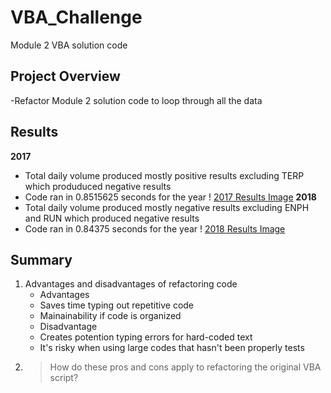 # VBA_Challenge
Module 2 VBA solution code
## Project Overview
-Refactor Module 2 solution code to loop through all the data
## Results
**2017** 
- Total daily volume produced mostly positive results excluding TERP which produduced negative results
- Code ran in 0.8515625 seconds for the year
! [2017 Results Image](https://github.com/robyndook/VBA_Challenge/blob/2d550e68aff9bc9c1b5647e96bb8cf8e09cf2a00/Resources/VBA.Challenge_2017.png)
**2018** 
- Total daily volume produced mostly negative results excluding ENPH and RUN which produced negative results
- Code ran in 0.84375 seconds for the year
! [2018 Results Image](https://github.com/robyndook/VBA_Challenge/blob/2d550e68aff9bc9c1b5647e96bb8cf8e09cf2a00/Resources/VBA.Challenge_2018.png)
## Summary
1. Advantages and disadvantages of refactoring code
    - Advantages
     - Saves time typing out repetitive code
     - Mainainability if code is organized
    - Disadvantage
     - Creates potention typing errors for hard-coded text
     - It's risky when using large codes that hasn't been properly tests
2. > How do these pros and cons apply to refactoring the original VBA script?
[^1]: Unsure if this is the same as question one and you need more detail or you want me to detail pros cons from the original VBA script
[^1a]: Detailing my answer to question 1 
    - Pros: Organizing refactored code provides maintainability and extensibility, giving the user the ability to change and update the code as need. 
    - Cons: However if the code is not organized and readable you could run into errors or outdated code
[^1b]: Identifing erros / inconsistencies in refactoring original VBA script 
    - Pros:Comparing the VBA script with the script created during the module helpped organize the script in the final script.
    - Cons: Differences in Challenge_Starter_Code vs the code created throughout the module created confusion with what does and does work. Similarly the instructions in the instructions on the Module 2 Challenge also differ. For example tickerVolumes vs tickerVolume, I'm assuming the spelling and indentation diferences is irelivant. When working with excel the correct spelling and placement of formulas are detrimental to producing the correct results. 
